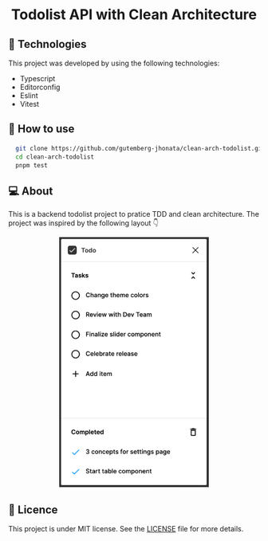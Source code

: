 <h1 align="center">Todolist API with Clean Architecture</h1>

## 🧪 Technologies

This project was developed by using the following technologies:

* Typescript
* Editorconfig
* Eslint
* Vitest

## 🚀 How to use
```bash
  git clone https://github.com/gutemberg-jhonata/clean-arch-todolist.git
  cd clean-arch-todolist
  pnpm test
```
## 💻 About

This is a backend todolist project to pratice TDD and clean architecture.
The project was inspired by the following layout 👇

<p align="center">
  <img alt="layout" src=".github/layout.png" width="300px">
</p>

## :memo: Licence

This project is under MIT license. See the [LICENSE](.github/LICENSE.md) file for more details.
